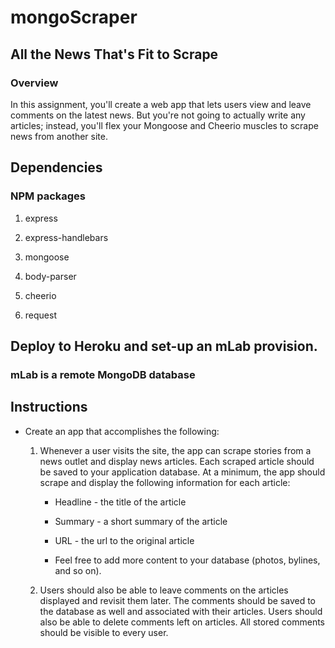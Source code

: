# mongoScraper
## All the News That's Fit to Scrape
### Overview

In this assignment, you'll create a web app that lets users view and leave comments on the latest news. But you're not going to actually write any articles; instead, you'll flex your Mongoose and Cheerio muscles to scrape news from another site.

## Dependencies
### NPM packages
1. express

2. express-handlebars

3. mongoose

4. body-parser

5. cheerio

6. request

## Deploy to Heroku and set-up an mLab provision. 
### mLab is a remote MongoDB database

## Instructions

* Create an app that accomplishes the following:

  1. Whenever a user visits the site, the app can scrape stories from a news outlet and display news articles. Each scraped article should be saved to your application database. At a minimum, the app should scrape and display the following information for each article:

     * Headline - the title of the article

     * Summary - a short summary of the article

     * URL - the url to the original article

     * Feel free to add more content to your database (photos, bylines, and so on).

  2. Users should also be able to leave comments on the articles displayed and revisit them later. The comments should be saved to the database as well and associated with their articles. Users should also be able to delete comments left on articles. All stored comments should be visible to every user.
